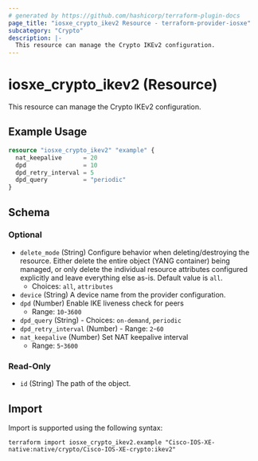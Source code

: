 ```yaml
---
# generated by https://github.com/hashicorp/terraform-plugin-docs
page_title: "iosxe_crypto_ikev2 Resource - terraform-provider-iosxe"
subcategory: "Crypto"
description: |-
  This resource can manage the Crypto IKEv2 configuration.
---
```


# iosxe_crypto_ikev2 (Resource)

This resource can manage the Crypto IKEv2 configuration.

## Example Usage

```terraform
resource "iosxe_crypto_ikev2" "example" {
  nat_keepalive      = 20
  dpd                = 10
  dpd_retry_interval = 5
  dpd_query          = "periodic"
}
```

<!-- schema generated by tfplugindocs -->
## Schema

### Optional

- `delete_mode` (String) Configure behavior when deleting/destroying the resource. Either delete the entire object (YANG container) being managed, or only delete the individual resource attributes configured explicitly and leave everything else as-is. Default value is `all`.
  - Choices: `all`, `attributes`
- `device` (String) A device name from the provider configuration.
- `dpd` (Number) Enable IKE liveness check for peers
  - Range: `10`-`3600`
- `dpd_query` (String) - Choices: `on-demand`, `periodic`
- `dpd_retry_interval` (Number) - Range: `2`-`60`
- `nat_keepalive` (Number) Set NAT keepalive interval
  - Range: `5`-`3600`

### Read-Only

- `id` (String) The path of the object.

## Import

Import is supported using the following syntax:

```shell
terraform import iosxe_crypto_ikev2.example "Cisco-IOS-XE-native:native/crypto/Cisco-IOS-XE-crypto:ikev2"
```
